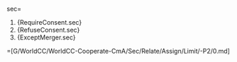 sec=<ol><li>{RequireConsent.sec}<li>{RefuseConsent.sec}<li>{ExceptMerger.sec}</ol>

=[G/WorldCC/WorldCC-Cooperate-CmA/Sec/Relate/Assign/Limit/-P2/0.md]
